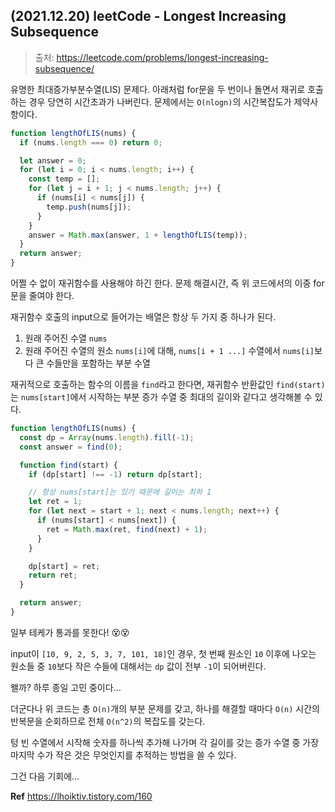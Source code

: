 ## (2021.12.20) leetCode - Longest Increasing Subsequence

> 출처: https://leetcode.com/problems/longest-increasing-subsequence/

유명한 최대증가부분수열(LIS) 문제다. 아래처럼 for문을 두 번이나 돌면서 재귀로 호출하는 경우 당연히 시간초과가 나버린다. 문제에서는 `O(nlogn)`의 시간복잡도가 제약사항이다.

```jsx
function lengthOfLIS(nums) {
  if (nums.length === 0) return 0;

  let answer = 0;
  for (let i = 0; i < nums.length; i++) {
    const temp = [];
    for (let j = i + 1; j < nums.length; j++) {
      if (nums[i] < nums[j]) {
        temp.push(nums[j]);
      }
    }
    answer = Math.max(answer, 1 + lengthOfLIS(temp));
  }
  return answer;
}
```

어쩔 수 없이 재귀함수를 사용해야 하긴 한다. 문제 해결시간, 즉 위 코드에서의 이중 for문을 줄여야 한다. 

재귀함수 호출의 input으로 들어가는 배열은 항상 두 가지 중 하나가 된다.
1. 원래 주어진 수열 `nums`
2. 원래 주어진 수열의 원소 `nums[i]`에 대해, `nums[i + 1 ...]` 수열에서 `nums[i]`보다 큰 수들만을 포함하는 부분 수열

재귀적으로 호출하는 함수의 이름을 `find`라고 한다면, 재귀함수 반환값인 `find(start)`는 `nums[start]`에서 시작하는 부분 증가 수열 중 최대의 길이와 같다고 생각해볼 수 있다. 

```jsx
function lengthOfLIS(nums) {
  const dp = Array(nums.length).fill(-1);
  const answer = find(0);

  function find(start) {
    if (dp[start] !== -1) return dp[start];

    // 항상 nums[start]는 있기 때문에 길이는 최하 1
    let ret = 1;
    for (let next = start + 1; next < nums.length; next++) {
      if (nums[start] < nums[next]) {
        ret = Math.max(ret, find(next) + 1);
      }
    }

    dp[start] = ret;
    return ret;
  }

  return answer;
}
```

일부 테케가 통과를 못한다! 😵😵

input이 `[10, 9, 2, 5, 3, 7, 101, 18]`인 경우, 첫 번째 원소인 `10` 이후에 나오는 원소들 중 `10`보다 작은 수들에 대해서는 `dp` 값이 전부 `-1`이 되어버린다. 

왤까? 하루 종일 고민 중이다...

더군다나 위 코드는 총 `O(n)`개의 부분 문제를 갖고, 하나를 해결할 때마다 `O(n)` 시간의 반복문을 순회하므로 전체 `O(n^2)`의 복잡도를 갖는다.

텅 빈 수열에서 시작해 숫자를 하나씩 추가해 나가며 각 길이를 갖는 증가 수열 중 가장 마지막 수가 작은 것은 무엇인지를 추적하는 방법을 쓸 수 있다.

그건 다음 기회에...

**Ref** <https://lhoiktiv.tistory.com/160> 